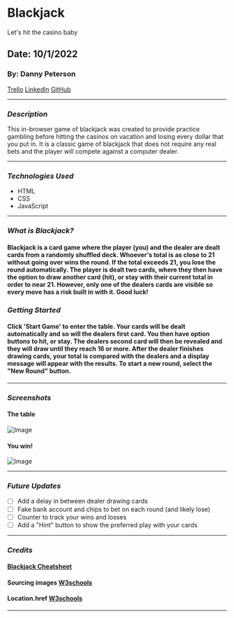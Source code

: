 # Blackjack

Let's hit the casino baby

## Date: 10/1/2022

### By: Danny Peterson

[Trello](https://trello.com/invite/b/rGtIOO7H/af03fea52530ce287411e0635db7641e/blackjack) [LinkedIn](https://www.linkedin.com/in/danny-peterson-96678523b/) [GitHub](https://github.com/dannypeterson)

---

### **_Description_**

This in-browser game of blackjack was created to provide practice gambling before hitting the casinos on vacation and losing every dollar that you put in. It is a classic game of blackjack that does not require any real bets and the player will compete against a computer dealer.

---

### **_Technologies Used_**

- HTML
- CSS
- JavaScript

---

### **_What is Blackjack?_**

#### Blackjack is a card game where the player (you) and the dealer are dealt cards from a randomly shuffled deck. Whoever's total is as close to 21 without going over wins the round. If the total exceeds 21, you lose the round automatically. The player is dealt two cards, where they then have the option to draw another card (hit), or stay with their current total in order to near 21. However, only one of the dealers cards are visible so every move has a risk built in with it. Good luck!

### **_Getting Started_**

#### Click 'Start Game' to enter the table. Your cards will be dealt automatically and so will the dealers first card. You then have option buttons to hit, or stay. The dealers second card will then be revealed and they will draw until they reach 16 or more. After the dealer finishes drawing cards, your total is compared with the dealers and a display message will appear with the results. To start a new round, select the "New Round" button.

---

### **_Screenshots_**

#### The table

![Image](https://imgur.com/KicaPxz)

#### You win!

![Image](https://imgur.com/tada4xy)

---

### **_Future Updates_**

- [ ] Add a delay in between dealer drawing cards
- [ ] Fake bank account and chips to bet on each round (and likely lose)
- [ ] Counter to track your wins and losses
- [ ] Add a "Hint" button to show the preferred play with your cards

---

### **_Credits_**

#### [Blackjack Cheatsheet](https://blackjackdoc.com/blackjack-cheatsheet.htm)

#### Sourcing images [W3schools](https://www.w3schools.com/jsref/prop_img_src.asp)

#### Location.href [W3schools](https://www.w3schools.com/jsref/prop_loc_href.asp)

---
